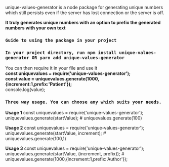 unique-values-generator is a node package for generating unique numbers which still persists even if the server has lost connection or the server is off.

 <b>It truly generates unique numbers with an option to prefix the generated numbers with your own text</b><br/>



### `Guide to using the package in your project` 
### `In your project directory, run npm install unique-values-generator OR yarn add unique-values-generator`

You can then require it in your file and use it<br/>
<b>const uniquevalues = require('unique-values-generator');</b><br/>
<b>const value = uniquevalues.generate(1000,{increment:1,prefix:'Patient'});</b><br/>
console.log(value);

### `Three way usage. You can choose any which suits your needs.` 
<b>Usage 1</b>
const uniquevalues = require('unique-values-generator');<br/>
 uniquevalues.generate(startValue); # uniquevalues.generate(100) <br/>
 



<b>Usage 2</b>
const uniquevalues = require('unique-values-generator');<br/>
uniquevalues.generate(startValue, increment); # uniquevalues.generate(100,1) <br/>


<b>Usage 3</b>
const uniquevalues = require('unique-values-generator');<br/>
uniquevalues.generate(startValue, {increment, prefix}); # uniquevalues.generate(1000,{increment:1,prefix:'Author'}); <br/>
